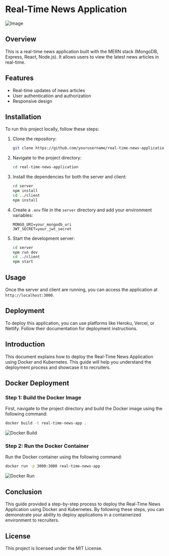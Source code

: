 # Real-Time News Application
![Image](https://github.com/user-attachments/assets/de5a28aa-fd03-4118-a9c0-9fffaaa1367e)

## Overview
This is a real-time news application built with the MERN stack (MongoDB, Express, React, Node.js). It allows users to view the latest news articles in real-time.

## Features
- Real-time updates of news articles
- User authentication and authorization
- Responsive design

## Installation
To run this project locally, follow these steps:

1. Clone the repository:
    ```bash
    git clone https://github.com/yourusername/real-time-news-application.git
    ```

2. Navigate to the project directory:
    ```bash
    cd real-time-news-application
    ```

3. Install the dependencies for both the server and client:
    ```bash
    cd server
    npm install
    cd ../client
    npm install
    ```

4. Create a `.env` file in the `server` directory and add your environment variables:
    ```env
    MONGO_URI=your_mongodb_uri
    JWT_SECRET=your_jwt_secret
    ```

5. Start the development server:
    ```bash
    cd server
    npm run dev
    cd ../client
    npm start
    ```

## Usage
Once the server and client are running, you can access the application at `http://localhost:3000`.

## Deployment
To deploy this application, you can use platforms like Heroku, Vercel, or Netlify. Follow their documentation for deployment instructions.

## Introduction
This document explains how to deploy the Real-Time News Application using Docker and Kubernetes. This guide will help you understand the deployment process and showcase it to recruiters.

## Docker Deployment

### Step 1: Build the Docker Image
First, navigate to the project directory and build the Docker image using the following command:
```sh
docker build -t real-time-news-app .
```
![Docker Build](./images/docker-build.png)

### Step 2: Run the Docker Container
Run the Docker container using the following command:
```sh
docker run -p 3000:3000 real-time-news-app
```
![Docker Run](./images/docker-run.png)

## Conclusion
This guide provided a step-by-step process to deploy the Real-Time News Application using Docker and Kubernetes. By following these steps, you can demonstrate your ability to deploy applications in a containerized environment to recruiters.

## License
This project is licensed under the MIT License.
